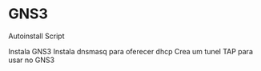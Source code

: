 # GNS3
Autoinstall Script 

Instala GNS3
Instala dnsmasq para oferecer dhcp
Crea um tunel TAP para usar no GNS3
